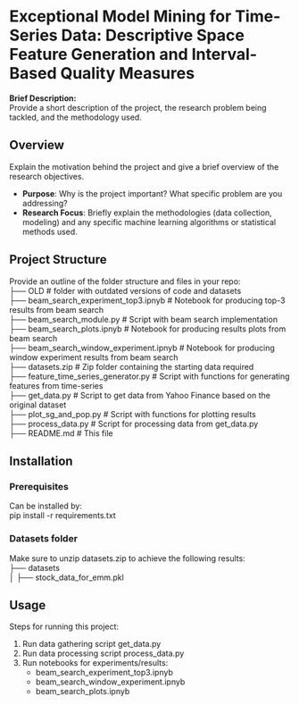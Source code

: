 # Exceptional Model Mining for Time-Series Data: Descriptive Space Feature Generation and Interval-Based Quality Measures

**Brief Description:**  
Provide a short description of the project, the research problem being tackled, and the methodology used.


## Overview

Explain the motivation behind the project and give a brief overview of the research objectives.  
- **Purpose**: Why is the project important? What specific problem are you addressing?  
- **Research Focus**: Briefly explain the methodologies (data collection, modeling) and any specific machine learning algorithms or statistical methods used.

## Project Structure

Provide an outline of the folder structure and files in your repo:  
├── OLD                                 # folder with outdated versions of code and datasets  
├── beam_search_experiment_top3.ipnyb   # Notebook for producing top-3 results from beam search  
├── beam_search_module.py               # Script with beam search implementation  
├── beam_search_plots.ipnyb             # Notebook for producing results plots from beam search  
├── beam_search_window_experiment.ipnyb # Notebook for producing window experiment results from beam search  
├── datasets.zip                        # Zip folder containing the starting data required  
├── feature_time_series_generator.py    # Script with functions for generating features from time-series  
├── get_data.py                         # Script to get data from Yahoo Finance based on the original dataset  
├── plot_sg_and_pop.py                  # Script with functions for plotting results  
├── process_data.py                     # Script for processing data from get_data.py  
├── README.md                           # This file  


## Installation
### Prerequisites
Can be installed by:  
pip install -r requirements.txt

### Datasets folder
Make sure to unzip datasets.zip to achieve the following results:  
├── datasets  
│   ├── stock_data_for_emm.pkl  

## Usage
Steps for running this project:
1. Run data gathering script get_data.py
2. Run data processing script process_data.py
3. Run notebooks for experiments/results:
    - beam_search_experiment_top3.ipnyb
    - beam_search_window_experiment.ipnyb
    - beam_search_plots.ipnyb